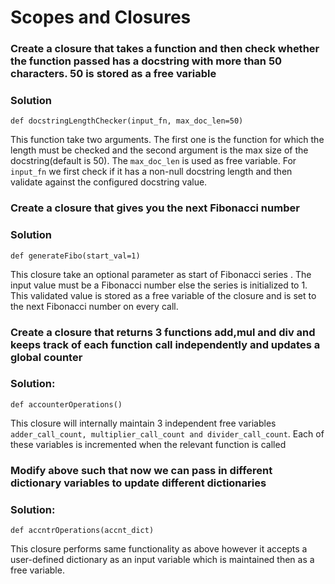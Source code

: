 # Scopes and Closures

### Create a closure that takes a function and then check whether the function passed has a docstring with more than 50 characters. 50 is stored as a free variable
### Solution
```
def docstringLengthChecker(input_fn, max_doc_len=50)
```
This function take two arguments. The first one is the function for which the length must be checked and the second argument is the max size of the docstring(default is 50). The `max_doc_len` is used as free variable. For `input_fn` we first check if it has a non-null docstring length and then validate against the configured docstring value.

### Create a closure that gives you the next Fibonacci number
### Solution
```
def generateFibo(start_val=1)
```
This closure take an optional parameter as start of Fibonacci series . The input value must be a Fibonacci number else the series is initialized to 1. This validated value is stored as a free variable of the closure and is set to the next Fibonacci number on every call.

### Create a closure that returns 3 functions add,mul and div and keeps track of each function call independently and updates a global counter
### Solution:
```
def accounterOperations()
```
This closure will internally maintain 3 independent free variables `adder_call_count, multiplier_call_count and divider_call_count`. Each of these variables is incremented when the relevant function is called

### Modify above such that now we can pass in different dictionary variables to update different dictionaries 
### Solution:

```
def accntrOperations(accnt_dict)
```
This closure performs same functionality as above however it accepts a user-defined dictionary as an input variable which is maintained then as a free variable.


